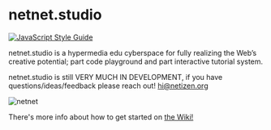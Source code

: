 # netnet.studio

[![JavaScript Style Guide](https://img.shields.io/badge/code_style-standard-brightgreen.svg)](https://standardjs.com)

netnet.studio is a hypermedia edu cyberspace for fully realizing the Web’s creative potential; part code playground and part interactive tutorial system.

netnet.studio is still VERY MUCH IN DEVELOPMENT, if you have questions/ideas/feedback please reach out! hi@netizen.org

![netnet](www/images/netnet.gif)

There's more info about how to get started on [the Wiki!](https://github.com/netizenorg/netnet.studio/wiki)
